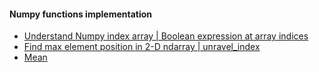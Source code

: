 #### Numpy functions implementation

  - [Understand Numpy index array | Boolean expression at array indices ](0020_index_array.ipynb)
  - [Find max element position in 2-D ndarray | unravel_index ](0040_np.unravel_index.ipynb)
  - [Mean](mean.ipynb)
